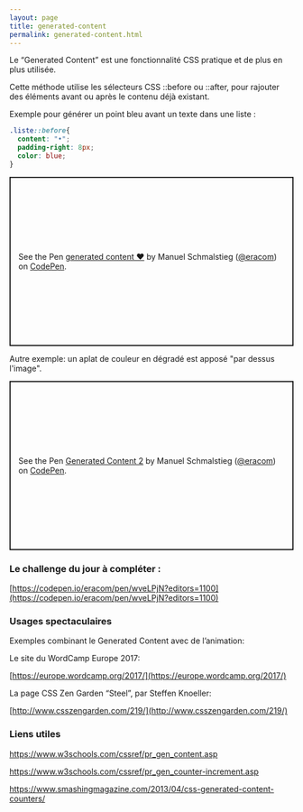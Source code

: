 ```yaml
---
layout: page
title: generated-content
permalink: generated-content.html
---
```


Le “Generated Content” est une fonctionnalité CSS pratique et de plus en plus utilisée.

Cette méthode utilise les sélecteurs CSS ::before ou ::after, pour rajouter des éléments avant ou après le contenu déjà existant.  

Exemple pour générer un point bleu avant un texte dans une liste :

```css
.liste::before{ 
  content: "•"; 
  padding-right: 8px; 
  color: blue; 
} 
```

<p class="codepen" data-height="300" data-default-tab="css,result" data-slug-hash="porerxM" data-editable="true" data-user="eracom" style="height: 300px; box-sizing: border-box; display: flex; align-items: center; justify-content: center; border: 2px solid; margin: 1em 0; padding: 1em;">
  <span>See the Pen <a href="https://codepen.io/eracom/pen/porerxM">
  generated content ♥</a> by Manuel Schmalstieg (<a href="https://codepen.io/eracom">@eracom</a>)
  on <a href="https://codepen.io">CodePen</a>.</span>
</p>

Autre exemple: un aplat de couleur en dégradé est apposé "par dessus l'image".

<p class="codepen" data-height="300" data-default-tab="css,result" data-slug-hash="gORNXWz" data-editable="true" data-user="eracom" style="height: 300px; box-sizing: border-box; display: flex; align-items: center; justify-content: center; border: 2px solid; margin: 1em 0; padding: 1em;">
  <span>See the Pen <a href="https://codepen.io/eracom/pen/gORNXWz">
  Generated Content 2</a> by Manuel Schmalstieg (<a href="https://codepen.io/eracom">@eracom</a>)
  on <a href="https://codepen.io">CodePen</a>.</span>
</p>

### Le challenge du jour à compléter :

[https://codepen.io/eracom/pen/wveLPjN?editors=1100](https://codepen.io/eracom/pen/wveLPjN?editors=1100) 


### Usages spectaculaires

Exemples combinant le Generated Content avec de l’animation: 

Le site du WordCamp Europe 2017:

[https://europe.wordcamp.org/2017/](https://europe.wordcamp.org/2017/) 

La page CSS Zen Garden “Steel”, par Steffen Knoeller: 

[http://www.csszengarden.com/219/](http://www.csszengarden.com/219/) 


### Liens utiles

https://www.w3schools.com/cssref/pr_gen_content.asp 

https://www.w3schools.com/cssref/pr_gen_counter-increment.asp 

https://www.smashingmagazine.com/2013/04/css-generated-content-counters/ 